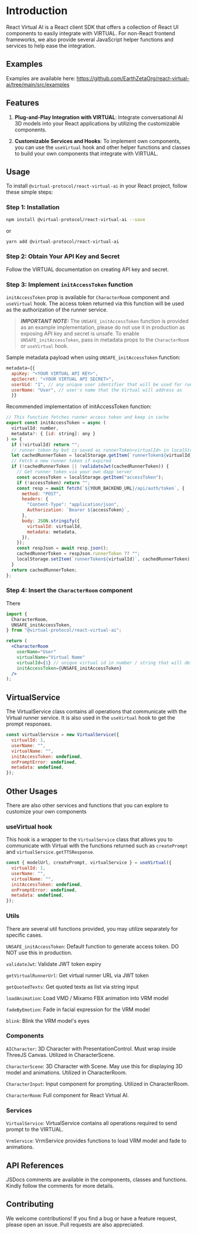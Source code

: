 # Introduction

React Virtual AI is a React client SDK that offers a collection of React UI components to easily integrate with VIRTUAL. For non-React frontend frameworks, we also provide several JavaScript helper functions and services to help ease the integration.

## Examples

Examples are available here: https://github.com/EarthZetaOrg/react-virtual-ai/tree/main/src/examples

## Features

1. **Plug-and-Play Integration with VIRTUAL**: Integrate conversational AI 3D models into your React applications by utilizing the customizable components.

2. **Customizable Services and Hooks**: To implement own components, you can use the `useVirtual` hook and other helper functions and classes to build your own components that integrate with VIRTUAL.

## Usage

To install `@virtual-protocol/react-virtual-ai` in your React project, follow these simple steps:

### Step 1: Installation

```bash
npm install @virtual-protocol/react-virtual-ai --save
```

or

```bash
yarn add @virtual-protocol/react-virtual-ai
```

### Step 2: Obtain Your API Key and Secret

Follow the VIRTUAL documentation on creating API key and secret.

### Step 3: Implement `initAccessToken` function

`initAccessToken` prop is available for `CharacterRoom` component and `useVirtual` hook. The access token returned via this function will be used as the authorization of the runner service.

> **_IMPORTANT NOTE:_** The `UNSAFE_initAccessToken` function is provided as an example implementation, please do not use it in production as exposing API key and secret is unsafe. To enable `UNSAFE_initAccessToken`, pass in metadata props to the `CharacterRoom` or `useVirtual` hook.

Sample metadata payload when using `UNSAFE_initAccessToken` function:

```javascript
metadata={{
  apiKey: "<YOUR VIRTUAL API KEY>",
  apiSecret: "<YOUR VIRTUAL API SECRET>",
  userUid: "1", // any unique user identifier that will be used for runner memory core to remember conversations
  userName: "User", // user's name that the Virtual will address as
  }}
```

Recommended implementation of initAccessToken function:

```javascript
// This function fetches runner access token and keep in cache
export const initAccessToken = async (
  virtualId: number,
  metadata?: { [id: string]: any }
) => {
  if (!virtualId) return "";
  // runner token by bot is saved as runnerToken<virtualId> in localStorage
  let cachedRunnerToken = localStorage.getItem(`runnerToken${virtualId}`) ?? "";
  // Fetch a new runner token if expired
  if (!cachedRunnerToken || !validateJwt(cachedRunnerToken)) {
    // Get runner token via your own dapp server
    const accessToken = localStorage.getItem("accessToken");
    if (!accessToken) return "";
    const resp = await fetch(`${YOUR_BACKEND_URL}/api/auth/token`, {
      method: "POST",
      headers: {
        "Content-Type": "application/json",
        Authorization: `Bearer ${accessToken}`,
      },
      body: JSON.stringify({
        virtualId: virtualId,
        metadata: metadata,
      }),
    });
    const respJson = await resp.json();
    cachedRunnerToken = respJson.runnerToken ?? "";
    localStorage.setItem(`runnerToken${virtualId}`, cachedRunnerToken);
  }
  return cachedRunnerToken;
};
```

### Step 4: Insert the `CharacterRoom` component

There

```jsx
import {
  CharacterRoom,
  UNSAFE_initAccessToken,
} from "@virtual-protocol/react-virtual-ai";

return (
  <CharacterRoom
    userName="User"
    virtualName="Virtual Name"
    virtualId={1} // unique virtual id in number / string that will define the
    initAccessToken={UNSAFE_initAccessToken}
  />
);
```

## VirtualService

The VirtualService class contains all operations that communicate with the Virtual runner service. It is also used in the `useVirtual` hook to get the prompt responses.

```javascript
const virtualService = new VirtualService({
  virtualId: 1,
  userName: "",
  virtualName: "",
  initAccessToken: undefined,
  onPromptError: undefined,
  metadata: undefined,
});
```

## Other Usages

There are also other services and functions that you can explore to customize your own components

### useVirtual hook

This hook is a wrapper to the `VirtualService` class that allows you to communicate with Virtual with the functions returned such as `createPrompt` and `virtualService.getTTSResponse`.

```javascript
const { modelUrl, createPrompt, virtualService } = useVirtual({
  virtualId: 1,
  userName: "",
  virtualName: "",
  initAccessToken: undefined,
  onPromptError: undefined,
  metadata: undefined,
});
```

### Utils

There are several util functions provided, you may utilize separately for specific cases.

`UNSAFE_initAccessToken`: Default function to generate access token. DO NOT use this in production.

`validateJwt`: Validate JWT token expiry

`getVirtualRunnerUrl`: Get virtual runner URL via JWT token

`getQuotedTexts`: Get quoted texts as list via string input

`loadAnimation`: Load VMD / Mixamo FBX animation into VRM model

`fadeByEmotion`: Fade in facial expression for the VRM model

`blink`: Blink the VRM model's eyes

### Components

`AICharacter`: 3D Character with PresentationControl. Must wrap inside ThreeJS Canvas. Utilized in CharacterScene.

`CharacterScene`: 3D Character with Scene. May use this for displaying 3D model and animations. Utilized in CharacterRoom.

`CharacterInput`: Input component for prompting. Utilized in CharacterRoom.

`CharacterRoom`: Full component for React Virtual AI.

### Services

`VirtualService`: VirtualService contains all operations required to send prompt to the VIRTUAL.

`VrmService`: VrmService provides functions to load VRM model and fade to animations.

## API References

JSDocs comments are available in the components, classes and functions. Kindly follow the comments for more details.

## Contributing

We welcome contributions! If you find a bug or have a feature request, please open an issue. Pull requests are also appreciated.
